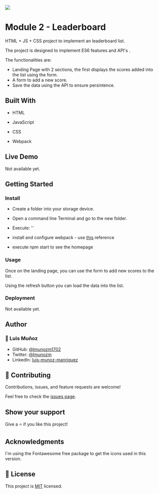 ![](https://img.shields.io/badge/Microverse-blueviolet)

# Module 2 - Leaderboard

HTML + JS + CSS project to implement an leaderboard list.

The project is designed to implement ES6 features and API's .

The functionalities are:

- Landing Page with 2 sections, the first displays the scores added into the list using the form.
- A form to add a new score.
- Save the data using the API to ensure persintence.

## Built With

- HTML
- JavaScript
- CSS

- Webpack

## Live Demo

Not available yet.

## Getting Started

### Install

- Create a folder into your storage device.
- Open a command line Terminal and go to the new folder.
- Execute: ''

- install and configure webpack - use [this](./webpack.install) reference

- execute npm start to see the homepage

### Usage

Once on the landing page, you can use the form to add new scores to the list.

Using the refresh button you can load the data into the list.

### Deployment

Not available yet.

## Author

### 👤 Luis Muñoz

- GitHub: [@lmunozm1702](https://github.com/lmunozm1702)
- Twitter: [@lmunozm](https://twitter.com/lmunozm)
- LinkedIn: [luis-munoz-manriquez](https://www.linkedin.com/in/luis-munoz-manriquez)

## 🤝 Contributing

Contributions, issues, and feature requests are welcome!

Feel free to check the [issues page](../../issues/).

## Show your support

Give a ⭐️ if you like this project!

## Acknowledgments

I'm using the Fontawesome free package to get the icons used in this version.

## 📝 License

This project is [MIT](./LICENSE) licensed.
